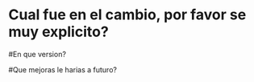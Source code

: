 # Cual fue en el cambio, por favor se muy explicito?

#En que version?

#Que mejoras le harias a futuro?
